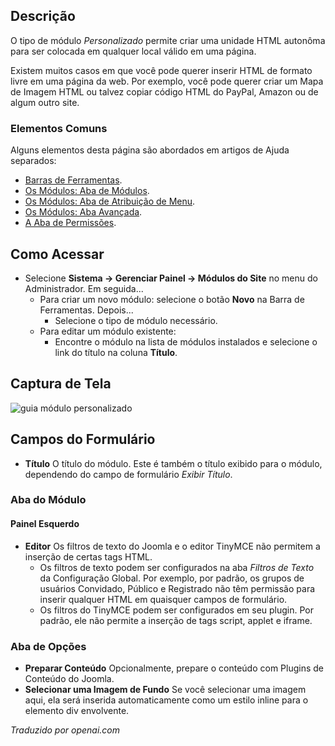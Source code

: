 <!-- Filename: Help4.x:Site_Modules:_Custom / Display title: Módulos: Personalizado  -->

## Descrição

O tipo de módulo *Personalizado* permite criar uma unidade HTML autonôma para ser colocada em qualquer local válido em uma página.

Existem muitos casos em que você pode querer inserir HTML de formato livre em uma página da web. Por exemplo, você pode querer criar um Mapa de Imagem HTML ou talvez copiar código HTML do PayPal, Amazon ou de algum outro site.

### Elementos Comuns

Alguns elementos desta página são abordados em artigos de Ajuda separados:

* [Barras de Ferramentas](jdocmanual?article=help/common-elements/toolbars).
* [Os Módulos: Aba de Módulos](jdocmanual?article=help/modules/modules-module-tab).
* [Os Módulos: Aba de Atribuição de Menu](jdocmanual?article=help/modules/modules-menu-assignment-tab).
* [Os Módulos: Aba Avançada](jdocmanual?article=help/modules/modules-advanced-tab).
* [A Aba de Permissões](jdocmanual?article=help/common-elements/edit-permissions).

## Como Acessar

- Selecione **Sistema → Gerenciar Painel → Módulos do Site** no menu do Administrador. Em seguida...
  - Para criar um novo módulo: selecione o botão **Novo** na Barra de Ferramentas. Depois...
    - Selecione o tipo de módulo necessário.
  - Para editar um módulo existente:
    - Encontre o módulo na lista de módulos instalados e selecione o link do título na coluna **Título**.

## Captura de Tela

![guia módulo personalizado](../../../pt/images/modules-site/modules-custom-module-tab.png)

## Campos do Formulário

- **Título** O título do módulo. Este é também o título exibido
  para o módulo, dependendo do campo de formulário *Exibir Título*.

### Aba do Módulo

#### Painel Esquerdo

- **Editor** Os filtros de texto do Joomla e o editor TinyMCE não permitem
  a inserção de certas tags HTML.
  - Os filtros de texto podem ser configurados na aba *Filtros de Texto* da Configuração Global. Por exemplo, por padrão, os grupos de usuários Convidado, Público e Registrado 
    não têm permissão para inserir qualquer HTML em quaisquer campos de formulário.
  - Os filtros do TinyMCE podem ser configurados em seu plugin. Por padrão, ele não permite
    a inserção de tags script, applet e iframe.

### Aba de Opções

- **Preparar Conteúdo** Opcionalmente, prepare o conteúdo com Plugins de Conteúdo do Joomla.
- **Selecionar uma Imagem de Fundo** Se você selecionar uma imagem aqui, ela será
  inserida automaticamente como um estilo inline para o elemento div envolvente.

*Traduzido por openai.com*

